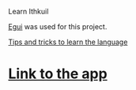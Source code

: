 Learn Ithkuil

[Egui](https://github.com/emilk/egui) was used for this project. 

[Tips and tricks to learn the language](https://gravit22.github.io/ithkuil_learning/)

# [Link to the app](https://gravit22.github.io/ithkuil_learning/docs/index.html) #